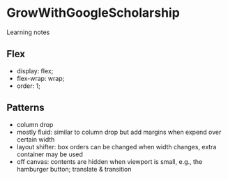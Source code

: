 # GrowWithGoogleScholarship
Learning notes

## Flex
- display: flex;
- flex-wrap: wrap;
- order: 1;

## Patterns
- column drop
- mostly fluid: similar to column drop but add margins when expend over certain width
- layout shifter: box orders can be changed when width changes, extra container may be used
- off canvas: contents are hidden when viewport is small, e.g., the hamburger button; translate & transition
